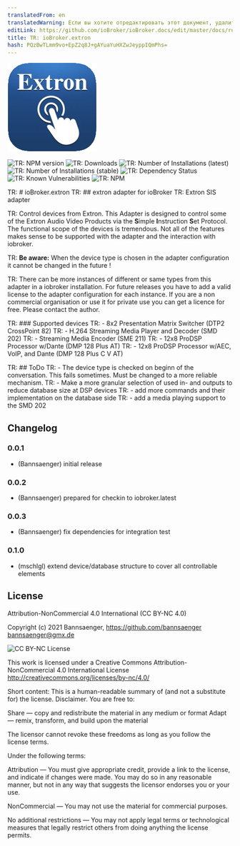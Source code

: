 ```yaml
---
translatedFrom: en
translatedWarning: Если вы хотите отредактировать этот документ, удалите поле «translationFrom», в противном случае этот документ будет снова автоматически переведен
editLink: https://github.com/ioBroker/ioBroker.docs/edit/master/docs/ru/adapterref/iobroker.extron/README.md
title: TR: ioBroker.extron
hash: PQzBwTLmm9vo+EpZ2q8J+gAYuaYuHXZwJeyppIQmPhs=
---
```

![TR: Logo](../../../en/adapterref/iobroker.extron/admin/extron.png)

![TR: NPM version](http://img.shields.io/npm/v/iobroker.extron.svg)
![TR: Downloads](https://img.shields.io/npm/dm/iobroker.extron.svg)
![TR: Number of Installations (latest)](http://iobroker.live/badges/extron-installed.svg)
![TR: Number of Installations (stable)](http://iobroker.live/badges/extron-stable.svg)
![TR: Dependency Status](https://img.shields.io/david/Bannsaenger/iobroker.extron.svg)
![TR: Known Vulnerabilities](https://snyk.io/test/github/Bannsaenger/ioBroker.extron/badge.svg)
![TR: NPM](https://nodei.co/npm/iobroker.extron.png?downloads=true)

TR: # ioBroker.extron
TR: ## extron adapter for ioBroker
TR: Extron SIS adapter

TR: Control devices from Extron.
This Adapter is designed to control some of the Extron Audio Video Products via the **S**imple **I**nstruction **S**et Protocol.
The functional scope of the devices is tremendous. Not all of the features makes sense to be supported with the adapter and the interaction with iobroker.

TR: **Be aware:** When the device type is chosen in the adapter configuration it cannot be changed in the future !

TR: There can be more instances of different or same types from this adapter in a iobroker installation. For future releases you have to add a valid license to the adapter configuration for each instance.
If you are a non commercial organisation or use it for private use you can get a licence for free. Please contact the author.

TR: ### Supported devices
TR: - 8x2 Presentation Matrix Switcher (DTP2 CrossPoint 82)
TR: - H.264 Streaming Media Player and Decoder (SMD 202)
TR: - Streaming Media Encoder (SME 211)
TR: - 12x8 ProDSP Processor w/Dante (DMP 128 Plus AT)
TR: - 12x8 ProDSP Processor w/AEC, VoIP, and Dante (DMP 128 Plus C V AT)

TR: ## ToDo
TR: - The device type is checked on beginn of the conversation. This fails sometimes. Must be changed to a more reliable mechanism.
TR: - Make a more granular selection of used in- and outputs to reduce database size at DSP devices
TR: - add more commands and their implementation on the database side
TR: - add a media playing support to the SMD 202

## Changelog

### 0.0.1
* (Bannsaenger) initial release

### 0.0.2
* (Bannsaenger) prepared for checkin to iobroker.latest

### 0.0.3
* (Bannsaenger) fix dependencies for integration test

### 0.1.0
* (mschlgl) extend device/database structure to cover all controllable elements

## License
Attribution-NonCommercial 4.0 International (CC BY-NC 4.0)

Copyright (c) 2021 Bannsaenger, https://github.com/bannsaenger <bannsaenger@gmx.de>

![CC BY-NC License](https://i.creativecommons.org/l/by-nc/4.0/88x31.png)

This work is licensed under a Creative Commons Attribution-NonCommercial 4.0 International License
http://creativecommons.org/licenses/by-nc/4.0/

Short content:
This is a human-readable summary of (and not a substitute for) the license. Disclaimer.
You are free to:

Share — copy and redistribute the material in any medium or format
Adapt — remix, transform, and build upon the material

The licensor cannot revoke these freedoms as long as you follow the license terms.

Under the following terms:

Attribution — You must give appropriate credit, provide a link to the license, and indicate if changes were made. You may do so in any reasonable manner, but not in any way that suggests the licensor endorses you or your use.

NonCommercial — You may not use the material for commercial purposes.

No additional restrictions — You may not apply legal terms or technological measures that legally restrict others from doing anything the license permits.